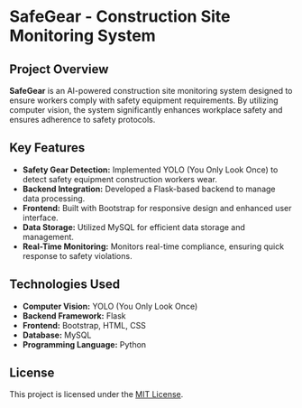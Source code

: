 # SafeGear - Construction Site Monitoring System

## Project Overview
**SafeGear** is an AI-powered construction site monitoring system designed to ensure workers comply with safety equipment requirements. By utilizing computer vision, the system significantly enhances workplace safety and ensures adherence to safety protocols.

## Key Features
- **Safety Gear Detection:** Implemented YOLO (You Only Look Once) to detect safety equipment construction workers wear.
- **Backend Integration:** Developed a Flask-based backend to manage data processing.
- **Frontend:** Built with Bootstrap for responsive design and enhanced user interface.
- **Data Storage:** Utilized MySQL for efficient data storage and management.
- **Real-Time Monitoring:** Monitors real-time compliance, ensuring quick response to safety violations.

## Technologies Used
- **Computer Vision:** YOLO (You Only Look Once)
- **Backend Framework:** Flask
- **Frontend:** Bootstrap, HTML, CSS
- **Database:** MySQL
- **Programming Language:** Python

## License

This project is licensed under the [MIT License](./LICENSE).
